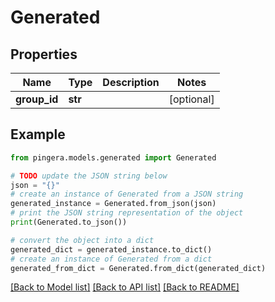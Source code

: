 # Generated


## Properties

Name | Type | Description | Notes
------------ | ------------- | ------------- | -------------
**group_id** | **str** |  | [optional] 

## Example

```python
from pingera.models.generated import Generated

# TODO update the JSON string below
json = "{}"
# create an instance of Generated from a JSON string
generated_instance = Generated.from_json(json)
# print the JSON string representation of the object
print(Generated.to_json())

# convert the object into a dict
generated_dict = generated_instance.to_dict()
# create an instance of Generated from a dict
generated_from_dict = Generated.from_dict(generated_dict)
```
[[Back to Model list]](../README.md#documentation-for-models) [[Back to API list]](../README.md#documentation-for-api-endpoints) [[Back to README]](../README.md)


